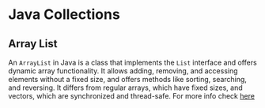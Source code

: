 # Java Collections

## Array List
An `ArrayList` in Java is a class that implements the `List` interface and offers dynamic array functionality. It allows adding, removing, and accessing elements without a fixed size, and offers methods like sorting, searching, and reversing. It differs from regular arrays, which have fixed sizes, and vectors, which are synchronized and thread-safe. For more info check [here](./docs/arraylist.md)

